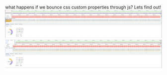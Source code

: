 what happens if we bounce css custom properties through js? Lets find out!
![perf](static-vs-dynamic-perf.png)
